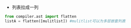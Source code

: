 + 列表拉成一列

```python
from compiler.ast import flatten
listA = flatten([mulitlist]) #mulitlist可以为多层嵌套列表
```

